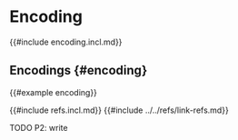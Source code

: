 # Encoding

{{#include encoding.incl.md}}

## Encodings {#encoding}

{{#example encoding}}

{{#include refs.incl.md}}
{{#include ../../refs/link-refs.md}}

<div class="hidden">
TODO P2: write
</div>
